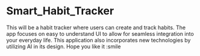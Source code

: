 # Smart_Habit_Tracker
This will be a habit tracker where users can create and track habits. The app focuses on easy to understand UI to allow for seamless integration into your everyday life. This application also incorporates new technologies by utilizing AI in its design. Hope you like it :smile 
